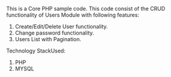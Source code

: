 This is a Core PHP sample code. This code consist of the CRUD functionality of Users Module with following features:

1. Create/Edit/Delete User functionality.
2. Change password  functionality.
3. Users List with Pagination. 


Technology StackUsed:
1. PHP
2. MYSQL
